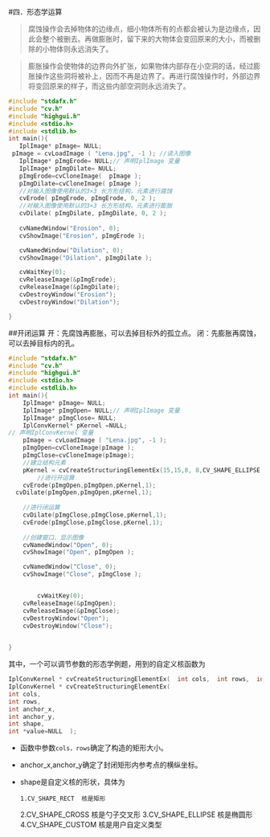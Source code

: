 #四．形态学运算
    
> 腐蚀操作会去掉物体的边缘点，细小物体所有的点都会被认为是边缘点，因此会整个被删去。再做膨胀时，留下来的大物体会变回原来的大小，而被删除的小物体则永远消失了。    

> 膨胀操作会使物体的边界向外扩张，如果物体内部存在小空洞的话，经过膨胀操作这些洞将被补上，因而不再是边界了。再进行腐蚀操作时，外部边界将变回原来的样子，而这些内部空洞则永远消失了。
 
 ```cpp
#include "stdafx.h"
#include "cv.h"
#include "highgui.h"
#include <stdio.h>
#include <stdlib.h>
int main(){
	IplImage* pImage= NULL;
  pImage = cvLoadImage ( "Lena.jpg", -1 ); //读入图像
	IplImage* pImgErode= NULL;// 声明IplImage 变量
	IplImage* pImgDilate= NULL; 
	pImgErode=cvCloneImage(  pImage );
	pImgDilate=cvCloneImage( pImage );
	//对输入图像使用默认的3×3 长方形结构，元素进行腐蚀
	cvErode( pImgErode, pImgErode, 0, 2 );
 	//对输入图像使用默认的3×3 长方形结构，元素进行膨胀
	cvDilate( pImgDilate, pImgDilate, 0, 2 );
	
	cvNamedWindow("Erosion", 0);
	cvShowImage("Erosion", pImgErode );

	cvNamedWindow("Dilation", 0);
	cvShowImage("Dilation", pImgDilate );

	cvWaitKey(0);
	cvReleaseImage(&pImgErode);
	cvReleaseImage(&pImgDilate);
	cvDestroyWindow("Erosion");
	cvDestroyWindow("Dilation");

}
```

##开闭运算
    开：先腐蚀再膨胀，可以去掉目标外的孤立点。
    闭：先膨胀再腐蚀，可以去掉目标内的孔。

```cpp
#include "stdafx.h"
#include "cv.h"
#include "highgui.h"
#include <stdio.h>
#include <stdlib.h>
int main(){
 	IplImage* pImage= NULL;
	IplImage* pImgOpen= NULL;// 声明IplImage 变量
	IplImage* pImgClose= NULL;
	IplConvKernel* pKernel =NULL;
// 声明IplConvKernel 变量
	pImage = cvLoadImage ( "Lena.jpg", -1 );
	pImgOpen=cvCloneImage(pImage );
	pImgClose=cvCloneImage(pImage);
	//建立结构元素
	pKernel = cvCreateStructuringElementEx(15,15,8, 8,CV_SHAPE_ELLIPSE,NULL);
    	//进行开运算
	cvErode(pImgOpen,pImgOpen,pKernel,1);
  cvDilate(pImgOpen,pImgOpen,pKernel,1);   
 
	//进行闭运算
    cvDilate(pImgClose,pImgClose,pKernel,1);   
	cvErode(pImgClose,pImgClose,pKernel,1);
		
	//创建窗口，显示图像
	cvNamedWindow("Open", 0);
	cvShowImage("Open", pImgOpen );

	cvNamedWindow("Close", 0);
	cvShowImage("Close", pImgClose );


		cvWaitKey(0);
	cvReleaseImage(&pImgOpen);
	cvReleaseImage(&pImgClose);
	cvDestroyWindow("Open");
	cvDestroyWindow("Close");
	

}
```

其中，一个可以调节参数的形态学例题，用到的自定义核函数为
```cpp
IplConvKernel * cvCreateStructuringElementEx(  int cols,  int rows,  int anchor_x,  int anchor_y,  int shape,  int *value=NULL  );  
IplConvKernel * cvCreateStructuringElementEx(  
int cols,  
int rows,  
int anchor_x,  
int anchor_y,  
int shape,  
int *value=NULL  );
```
> 
* 函数中参数`cols，rows`确定了构造的矩形大小。 
* anchor_x,anchor_y确定了封闭矩形内参考点的横纵坐标。
* shape是自定义核的形状，具体为
  
      1.CV_SHAPE_RECT  核是矩形  
    2.CV_SHAPE_CROSS 核是勺子交叉形
    3.CV_SHAPE_ELLIPSE 核是椭圆形
    4.CV_SHAPE_CUSTOM 核是用户自定义类型
